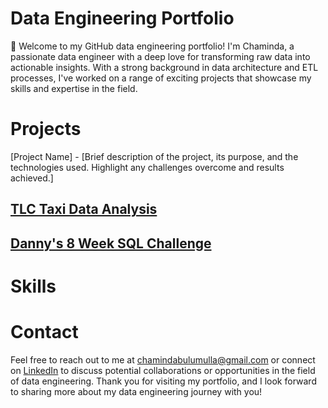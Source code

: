 # Data Engineering Portfolio
🚀 Welcome to my GitHub data engineering portfolio! I'm Chaminda, a passionate data engineer with a deep love for transforming raw data into actionable insights. With a strong background in data architecture and ETL processes, I've worked on a range of exciting projects that showcase my skills and expertise in the field.

# Projects

[Project Name] - [Brief description of the project, its purpose, and the technologies used. Highlight any challenges overcome and results achieved.]

## [TLC Taxi Data Analysis](https://github.com/chambul/DE_projects_1/tree/main/TLC_taxi_data_analysis)

## [Danny's 8 Week SQL Challenge](https://github.com/chambul/sql_projects/tree/main/dannys_sql_case_studies) 

# Skills

# Contact

Feel free to reach out to me at chamindabulumulla@gmail.com or connect on [LinkedIn](https://www.linkedin.com/in/chaminda-bulumulla/) to discuss potential collaborations or opportunities in the field of data engineering. Thank you for visiting my portfolio, and I look forward to sharing more about my data engineering journey with you!
